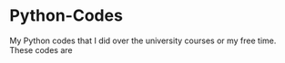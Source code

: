 # Python-Codes
My Python codes that I did over the university courses or my free time. These codes are 
